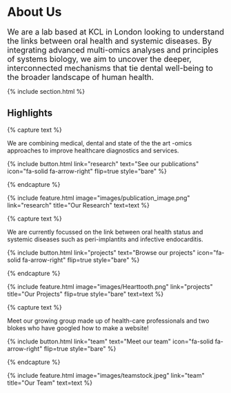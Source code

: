 ---
---
# About Us

<span style="font-size: 18px;">
We are a lab based at KCL in London looking to understand the links between oral health and systemic diseases. By integrating advanced multi-omics analyses and principles of systems biology, we aim to uncover the deeper, interconnected mechanisms that tie dental well-being to the broader landscape of human health.
</span>

{% include section.html %}

## Highlights

{% capture text %}

We are combining medical, dental and state of the the art -omics approaches to improve healthcare diagnostics and services.

{%
  include button.html
  link="research"
  text="See our publications"
  icon="fa-solid fa-arrow-right"
  flip=true
  style="bare"
%}

{% endcapture %}

{%
  include feature.html
  image="images/publication_image.png"
  link="research"
  title="Our Research"
  text=text
%}

{% capture text %}

We are currently focussed on the link between oral health status and systemic diseases such as peri-implantits and infective endocarditis.

{%
  include button.html
  link="projects"
  text="Browse our projects"
  icon="fa-solid fa-arrow-right"
  flip=true
  style="bare"
%}

{% endcapture %}

{%
  include feature.html
  image="images/Hearttooth.png"
  link="projects"
  title="Our Projects"
  flip=true
  style="bare"
  text=text
%}

{% capture text %}

Meet our growing group made up of health-care professionals and two blokes who have googled how to make a website!

{%
  include button.html
  link="team"
  text="Meet our team"
  icon="fa-solid fa-arrow-right"
  flip=true
  style="bare"
%}

{% endcapture %}

{%
  include feature.html
  image="images/teamstock.jpeg"
  link="team"
  title="Our Team"
  text=text
%}
